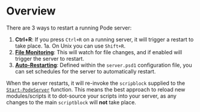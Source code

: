 # Overview

There are 3 ways to restart a running Pode server:

1. **Ctrl+R**: If you press `Ctrl+R` on a running server, it will trigger a restart to take place.
    1a. On Unix you can use `Shift+R`.
2. [**File Monitoring**](../Types/FileMonitoring): This will watch for file changes, and if enabled will trigger the server to restart.
3. [**Auto-Restarting**](../Types/AutoRestarting): Defined within the `server.psd1` configuration file, you can set schedules for the server to automatically restart.

When the server restarts, it will re-invoke the `scripblock` supplied to the  [`Start-PodeServer`](../../../Functions/Core/Start-PodeServer) function. This means the best approach to reload new modules/scripts it to dot-source your scripts into your server, as any changes to the main `scriptblock` will **not** take place.
